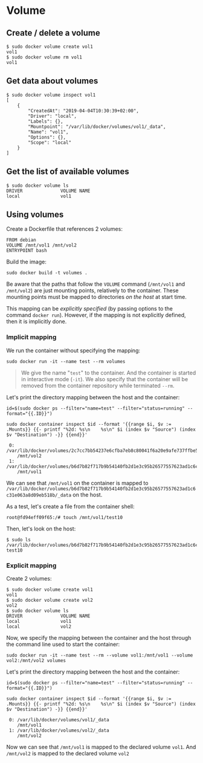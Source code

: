 # Volume

## Create / delete a volume

    $ sudo docker volume create vol1
    vol1
    $ sudo docker volume rm vol1
    vol1

## Get data about volumes

    $ sudo docker volume inspect vol1
    [
        {
            "CreatedAt": "2019-04-04T10:30:39+02:00",
            "Driver": "local",
            "Labels": {},
            "Mountpoint": "/var/lib/docker/volumes/vol1/_data",
            "Name": "vol1",
            "Options": {},
            "Scope": "local"
        }
    ]

## Get the list of available volumes

    $ sudo docker volume ls
    DRIVER              VOLUME NAME
    local               vol1

## Using volumes

Create a Dockerfile that references 2 volumes:

    FROM debian
    VOLUME /mnt/vol1 /mnt/vol2
    ENTRYPOINT bash

Build the image:

    sudo docker build -t volumes .

Be aware that the paths that follow the `VOLUME` command (`/mnt/vol1` and `/mnt/vol2`) are just mounting points, relatively to the container. These mounting points must be mapped to directories _on the host_ at start time.

This mapping can be _explicitly specified_ (by passing options to the command `docker run`). However, if the mapping is not explicitly defined, then it is implicitly done.

### Implicit mapping

We run the container without specifying the mapping:

    sudo docker run -it --name test --rm volumes

> We give the name "`test`" to the container. And the container is started in interactive mode (`-it`). We also specify that the container will be removed from the container repository while terminated `--rm`.

Let's print the directory mapping between the host and the container:

    id=$(sudo docker ps --filter="name=test" --filter="status=running" --format="{{.ID}}")

    sudo docker container inspect $id --format '{{range $i, $v := .Mounts}} {{- printf "%2d: %s\n    %s\n" $i (index $v "Source") (index $v "Destination") -}} {{end}}'

     0: /var/lib/docker/volumes/2c7cc7bb54237e6cfba7eb8c80041f6a20e9afe737ffbe53704bdb717af0cffe/_data
        /mnt/vol2
     1: /var/lib/docker/volumes/b6d7b82f717b9b54140fb2d1e3c95b26577557623ad1c6c31e063a8d09eb518b/_data
        /mnt/vol1

We can see that `/mnt/vol1` on the container is mapped to `/var/lib/docker/volumes/b6d7b82f717b9b54140fb2d1e3c95b26577557623ad1c6c31e063a8d09eb518b/_data` on the host.

As a test, let's create a file from the container shell:

    root@fd94eff09f65:/# touch /mnt/vol1/test10

Then, let's look on the host:

    $ sudo ls /var/lib/docker/volumes/b6d7b82f717b9b54140fb2d1e3c95b26577557623ad1c6c31e063a8d09eb518b/_data
    test10

### Explicit mapping

Create 2 volumes:

    $ sudo docker volume create vol1
    vol1
    $ sudo docker volume create vol2
    vol2
    $ sudo docker volume ls
    DRIVER              VOLUME NAME
    local               vol1
    local               vol2

Now, we specify the mapping between the container and the host through the command line used to start the container:

    sudo docker run -it --name test --rm --volume vol1:/mnt/vol1 --volume vol2:/mnt/vol2 volumes

Let's print the directory mapping between the host and the container:

    id=$(sudo docker ps --filter="name=test" --filter="status=running" --format="{{.ID}}")

    sudo docker container inspect $id --format '{{range $i, $v := .Mounts}} {{- printf "%2d: %s\n    %s\n" $i (index $v "Source") (index $v "Destination") -}} {{end}}'

     0: /var/lib/docker/volumes/vol1/_data
        /mnt/vol1
     1: /var/lib/docker/volumes/vol2/_data
        /mnt/vol2

Now we can see that `/mnt/vol1` is mapped to the declared volume `vol1`. And `/mnt/vol2` is mapped to the declared volume `vol2`

